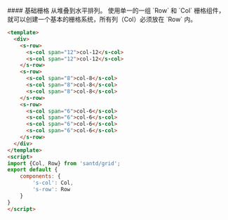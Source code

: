 <cn>
#### 基础栅格
从堆叠到水平排列。
使用单一的一组 `Row` 和 `Col` 栅格组件，就可以创建一个基本的栅格系统，所有列（Col）必须放在 `Row` 内。
</cn>

```html
<template>
  <div>
    <s-row>
      <s-col span="12">col-12</s-col>
      <s-col span="12">col-12</s-col>
    </s-row>
    <s-row>
      <s-col span="8">col-8</s-col>
      <s-col span="8">col-8</s-col>
      <s-col span="8">col-8</s-col>
    </s-row>
    <s-row>
      <s-col span="6">col-6</s-col>
      <s-col span="6">col-6</s-col>
      <s-col span="6">col-6</s-col>
      <s-col span="6">col-6</s-col>
    </s-row>
  </div>
</template>
<script>
import {Col, Row} from 'santd/grid';
export default {
    components: {
        's-col': Col,
        's-row': Row
    }
}
</script>
```
